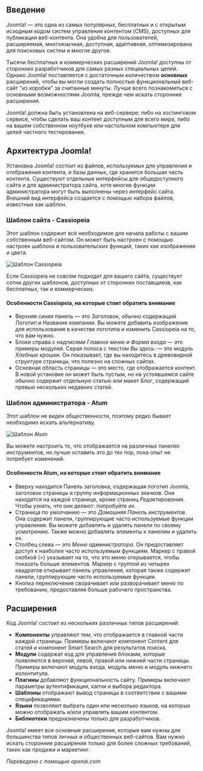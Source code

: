 <!-- Filename: J4.x:Introduction_to_Joomla! / Display title: Введение в Joomla! -->

## Введение

Joomla! — это одна из самых популярных, бесплатных и с открытым исходным кодом систем управления контентом (CMS), доступных для публикации веб-контента. Она удобна для пользователей, расширяемая, многоязычная, доступная, адаптивная, оптимизирована для поисковых систем и многое другое.

Тысячи бесплатных и коммерческих расширений Joomla! доступны от сторонних разработчиков для самых разных специальных целей. Однако Joomla! поставляется с достаточным количеством **основных** расширений, чтобы вы могли создать полностью функциональный веб-сайт "из коробки" за считанные минуты. Лучше всего познакомиться с основными возможностями Joomla, прежде чем искать сторонние расширения.

Joomla! должна быть установлена на веб-сервере: либо на хостинговом сервисе, чтобы сделать ваш контент доступным для всего мира, либо на вашем собственном ноутбуке или настольном компьютере для целей частного тестирования.

## Архитектура Joomla!

Установка Joomla! состоит из файлов, используемых для управления и отображения контента, и базы данных, где хранится большая часть контента. Существуют отдельные интерфейсы для общедоступного сайта и для администратора сайта, хотя многие функции администратора могут быть выполнены через интерфейс сайта. Внешний вид интерфейса создается с помощью набора файлов, известных как шаблон.

### Шаблон сайта - Cassiopeia

Этот шаблон содержит всё необходимое для начала работы с вашим собственным веб-сайтом. Он может быть настроен с помощью настроек шаблона и пользовательских функций, таких как изображения и цвета.

![Шаблон Cassiopeia](../../../en/images/getting-started/introduction-to-joomla-cassiopeia.png "Шаблон Cassiopeia")

Если Cassiopeia не совсем подходит для вашего сайта, существует сотни других шаблонов, доступных от сторонних поставщиков, как бесплатных, так и коммерческих.

#### Особенности Cassiopeia, на которые стоит обратить внимание

- Верхняя синяя панель — это *Заголовок*, обычно содержащий Логотип и Название компании. Вы можете добавить изображение для использования в качестве логотипа и изменить Cassiopeia на то, что вам нужно.
- Блоки справа с надписями *Главное меню* и *Форма входа* — это примеры модулей. Серая полоса с текстом *Вы здесь:* — это модуль *Хлебные крошки*. Он показывает, где вы находитесь в древовидной структуре страницы, что полезно на сложных сайтах.
- Основная область страницы — это место, где отображается контент. В новой установке он может быть пустым, но на устоявшемся сайте обычно содержит отдельную статью или макет *Блог*, содержащий превью нескольких недавних статей.

### Шаблон администратора - Atum

Этот шаблон не виден общественности, поэтому редко бывает необходимо искать альтернативу.

![Шаблон Atum](../../../en/images/getting-started/introduction-to-joomla-atum.png "Шаблон Atum")

Вы можете настроить то, что отображается на различных панелях инструментов, но лучше оставить это до тех пор, пока опыт не потребует изменений.

#### Особенности Atum, на которые стоит обратить внимание

- Вверху находится Панель заголовка, содержащая логотип Joomla, заголовок страницы и группу информационных значков. Они находятся на каждой странице, кроме страниц *Редактирования*. Чтобы узнать, что они делают: попробуйте их.
- Страница по умолчанию — это *Домашняя Панель инструментов*. Она содержит панели, группирующие часто используемые функции управления. Вы можете добавлять и удалять панели по своему усмотрению. Также можно добавлять элементы к панелям и удалять их.
- Столбец слева — это *Меню администратора*. Он предоставляет доступ к наиболее часто используемым функциям. Маркер с правой скобкой (\>) указывает на то, что это меню открывается, чтобы показать больше элементов. Маркер с группой из четырех квадратов открывает панель управления, которая также содержит панели, группирующие часто используемые функции.
- Кнопка переключения сворачивает или разворачивает меню по требованию, предоставляя больше рабочего пространства.

## Расширения

Код Joomla! состоит из нескольких различных типов расширений:

- **Компоненты** управляют тем, что отображается в главной части каждой страницы. Примеры включают компонент Content для статей и компонент Smart Search для результатов поиска.
- **Модули** содержат код для управления блоками, которые появляются в верхней, левой, правой или нижней части страницы. Примеры включают модуль входа, модуль меню и модуль нижнего колонтитула.
- **Плагины** добавляют функциональность сайту. Примеры включают параметры аутентификации, капчи и выбора редактора.
- **Шаблоны** отображают вывод страницы в соответствии с вашими спецификациями.
- **Языки** позволяют выбрать один или несколько языков, на которых можно отображать и/или управлять вашим контентом.
- **Библиотеки** предназначены только для разработчиков.

Joomla! имеет все основные расширения, которые вам нужны для большинства типов личных и общественных веб-сайтов. Вам нужно искать сторонние расширения только для более сложных требований, таких как продажи и маркетинг. 

*Переведено с помощью openai.com*

